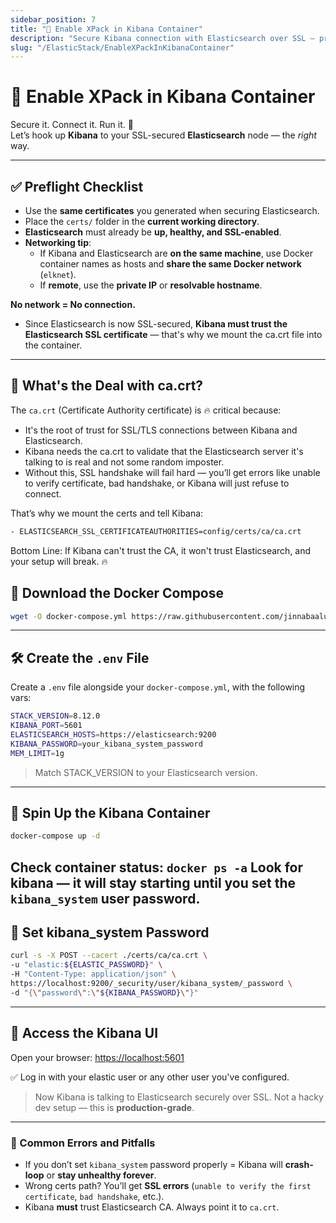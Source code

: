 ```yaml
---
sidebar_position: 7
title: "🐳 Enable XPack in Kibana Container"
description: "Secure Kibana connection with Elasticsearch over SSL — production-ready container setup"
slug: "/ElasticStack/EnableXPackInKibanaContainer"
---
```


# 🐳 Enable XPack in Kibana Container

Secure it. Connect it. Run it. 🚀  
Let’s hook up **Kibana** to your SSL-secured **Elasticsearch** node — the *right* way.

---

## ✅ Preflight Checklist

- Use the **same certificates** you generated when securing Elasticsearch.
- Place the `certs/` folder in the **current working directory**.
- **Elasticsearch** must already be **up, healthy, and SSL-enabled**.
- **Networking tip**:  
  - If Kibana and Elasticsearch are **on the same machine**, use Docker container names as hosts and **share the same Docker network** (`elknet`).
  - If **remote**, use the **private IP** or **resolvable hostname**.
  
**No network = No connection.**
- Since Elasticsearch is now SSL-secured, **Kibana must trust the Elasticsearch SSL certificate** — that's why we mount the ca.crt file into the container.
---
## 📜 What's the Deal with ca.crt?
The `ca.crt` (Certificate Authority certificate) is 🔥 critical because:
- It's the root of trust for SSL/TLS connections between Kibana and Elasticsearch.
- Kibana needs the ca.crt to validate that the Elasticsearch server it's talking to is real and not some random imposter.
- Without this, SSL handshake will fail hard — you’ll get errors like unable to verify certificate, bad handshake, or Kibana will just refuse to connect.

That’s why we mount the certs and tell Kibana:

```bash
- ELASTICSEARCH_SSL_CERTIFICATEAUTHORITIES=config/certs/ca/ca.crt
```
Bottom Line:
If Kibana can't trust the CA, it won't trust Elasticsearch, and your setup will break. 🔥

## 🐳 Download the Docker Compose

```bash
wget -O docker-compose.yml https://raw.githubusercontent.com/jinnabaalu/ELKOperations/refs/heads/main/kibana/xpack-docker-compose.yml
```
---
## 🛠️ Create the `.env` File
Create a `.env` file alongside your `docker-compose.yml`, with the following vars:

```bash
STACK_VERSION=8.12.0
KIBANA_PORT=5601
ELASTICSEARCH_HOSTS=https://elasticsearch:9200
KIBANA_PASSWORD=your_kibana_system_password
MEM_LIMIT=1g
```
> Match STACK_VERSION to your Elasticsearch version.
---
## 🚀 Spin Up the Kibana Container
```bash
docker-compose up -d
```
Check container status: `docker ps -a`
Look for **kibana** — it will stay starting until you set the `kibana_system` user password.
---
## 🔐 Set kibana_system Password 

```bash
curl -s -X POST --cacert ./certs/ca/ca.crt \
-u "elastic:${ELASTIC_PASSWORD}" \
-H "Content-Type: application/json" \
https://localhost:9200/_security/user/kibana_system/_password \
-d "{\"password\":\"${KIBANA_PASSWORD}\"}"
```
---

## 🎯 Access the Kibana UI
Open your browser: [https://localhost:5601](https://localhost:5601)

✅ Log in with your elastic user or any other user you've configured.

> Now Kibana is talking to Elasticsearch securely over SSL.
> Not a hacky dev setup — this is **production-grade**.
---

### 🚨 Common Errors and Pitfalls

- If you don’t set `kibana_system` password properly = Kibana will **crash-loop** or **stay unhealthy forever**.
- Wrong certs path? You’ll get **SSL errors** (`unable to verify the first certificate`, `bad handshake`, etc.).
- Kibana **must** trust Elasticsearch CA. Always point it to `ca.crt`.
